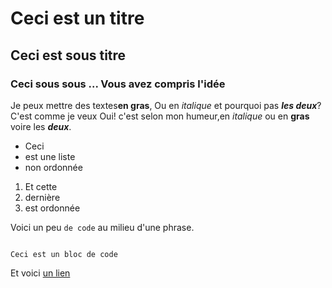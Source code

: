# Ceci est un titre 
## Ceci est sous titre
### Ceci sous sous ... Vous avez compris l'idée

Je peux mettre des textes**en gras**,
Ou en *italique* et pourquoi pas ***les deux***? C'est comme je veux 
Oui! c'est selon mon humeur,en *italique* ou en **gras** voire les ***deux***.

-  Ceci
-  est une liste
-  non ordonnée


1. Et cette
2. dernière
3. est ordonnée

Voici un peu `de code` au milieu d'une phrase.

```

Ceci est un bloc de code 
```

Et voici [un lien](https://fr.wikipedia.org/wiki/Wikip%C3%A9dia:Accueil_principal) 

